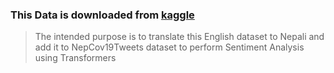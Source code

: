 ### This Data is downloaded from [kaggle](https://www.kaggle.com/code/ludovicocuoghi/twitter-sentiment-analysis-with-bert-roberta/input)
> The intended purpose is to translate this English dataset to Nepali and add it to NepCov19Tweets dataset to perform Sentiment Analysis using Transformers
